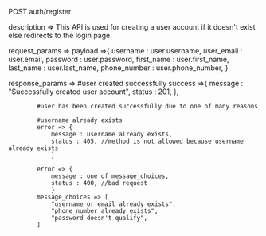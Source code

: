 POST auth/register

description  => This API is used for creating a user account if it doesn't exist else redirects to the login page.

request_params => 
                payload =>{
                    username : user.username,
                    user_email : user.email,
                    password : user.password,
                    first_name : user.first_name,
                    last_name : user.last_name,
                    phone_number : user.phone_number,
                    }

response_params => 
            #user created successfully
            success =>{
                message : "Successfully created user account",
                status : 201,
            },

            #user has been created successfully due to one of many reasons

            #username already exists
            error => {
                message : username already exists,
                status : 405, //method is not allowed because username already exists
                }            

            error => {
                message : one of message_choices,
                status : 400, //bad request
                }
            message_choices => [
                "username or email already exists",
                "phone_number already exists",
                "password doesn't qualify",
            ]